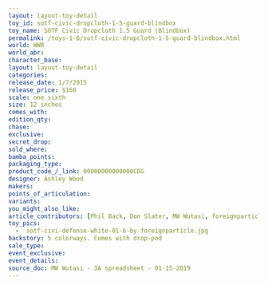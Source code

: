 ```yaml
---
layout: layout-toy-detail 
toy_id: sotf-civic-dropcloth-1-5-guard-blindbox
toy_name: SOTF Civic Dropcloth 1.5 Guard (Blindbox)
permalink: /toys-1-6/sotf-civic-dropcloth-1-5-guard-blindbox.html
world: WWR
world_abr: 
character_base: 
layout: layout-toy-detail
categories: 
release_date: 1/7/2015
release_price: $160 
scale: one sixth
size: 12 inches
comes_with: 
edition_qty: 
chase: 
exclusive: 
secret_drop: 
sold_where: 
bamba_points: 
packaging_type: 
product_code_/_link: 00000000000000CDG
designer: Ashley Wood
makers: 
points_of_articulation: 
variants: 
you_might_also_like: 
article_contributors: [Phil Back, Don Slater, MW Wutasi, foreignparticle]
toy_pics: 
  -  sotf-civi-defense-white-01-6-by-foreignparticle.jpg
backstory: 5 colorways. Comes with drop-pod
sale_type: 
event_exclusive: 
event_details: 
source_doc: MW Wutasi - 3A spreadsheet - 01-15-2019
---
```

